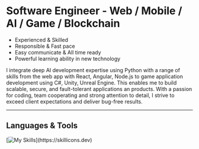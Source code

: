 # Software Engineer - Web / Mobile / AI / Game / Blockchain

* Experienced & Skilled
* Responsible & Fast pace
* Easy communicate & All time ready
* Powerful learning ability in new technology

I integrate deep AI development expertise using Python with a range of skills from the web app with React, Angular, Node.js to game application development using C#, Unity, Unreal Engine. This enables me to build scalable, secure, and fault-tolerant applications an products.
With a passion for coding, team cooperating and strong attention to detail, I strive to exceed client expectations and deliver bug-free results.

---

## Languages & Tools
[![My Skills](https://skillicons.dev/icons?i=git,,figma,,azure,aws,,html,css,,react,nextjs,svelte,threejs,d3,,xd,,cloudflare,netlify,,,js,ts,,laravel,django,rails,bootstrap,materialui,postman,,vscode,visualstudio,,php,python,ruby,graphql,,,,,,,,unity,unreal,,,cs,cpp,,,,mysql,mongodb,,solidity,,,androidstudio,,dart,kotlin,swift,,flutter,firebase,,redis,sqlite,,ipfs,)](https://skillicons.dev)
